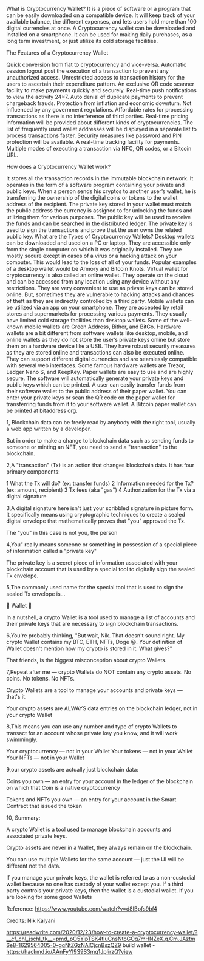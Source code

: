 What is Cryptocurrency Wallet?
It is a piece of software or a program that can be easily downloaded on a compatible device. It will keep track of your available balance, the different expenses, and lets users hold more than 100 digital currencies at once. A Cryptocurrency wallet can be downloaded and installed on a smartphone. It can be used for making daily purchases, as a long term investment, or just utilize its cold storage facilities.

The Features of a Cryptocurrency Wallet

Quick conversion from fiat to cryptocurrency and vice-versa.
Automatic session logout post the execution of a transaction to prevent any unauthorized access.
Unrestricted access to transaction history for the users to ascertain their expenditure pattern.
An exclusive QR code scanner facility to make payments quickly and securely.
Real-time push notifications to view the activity 24×7.
Auto denial of duplicate payments to prevent chargeback frauds.
Protection from inflation and economic downturn.
Not influenced by any government regulations.
Affordable rates for processing transactions as there is no interference of third parties.
Real-time pricing information will be provided about different kinds of cryptocurrencies.
The list of frequently used wallet addresses will be displayed in a separate list to process transactions faster.
Security measures like password and PIN protection will be available.
A real-time tracking facility for payments.
Multiple modes of executing a transaction via NFC, QR codes, or a Bitcoin URL.

How does a Cryptocurrency Wallet work?

It stores all the transaction records in the immutable blockchain network.
It operates in the form of a software program containing your private and public keys.
When a person sends his cryptos to another user’s wallet, he is transferring the ownership of the digital coins or tokens to the wallet address of the recipient.
The private key stored in your wallet must match the public address the currency is assigned to for unlocking the funds and utilizing them for various purposes.
The public key will be used to receive the funds and can be searched in the distributed ledger.
The private key is used to sign the transactions and prove that the user owns the related public key.
What are the Types of Cryptocurrency Wallets?
Desktop wallets can be downloaded and used on a PC or laptop. They are accessible only from the single computer on which it was originally installed. They are mostly secure except in cases of a virus or a hacking attack on your computer. This would lead to the loss of all of your funds. Popular examples of a desktop wallet would be Armory and Bitcoin Knots.
Virtual wallet for cryptocurrency is also called an online wallet. They operate on the cloud and can be accessed from any location using any device without any restrictions. They are very convenient to use as private keys can be stored online. But, sometimes they are vulnerable to hacking attacks and chances of theft as they are indirectly controlled by a third party.
Mobile wallets can be utilized via an app on your smartphone. They are accepted by retail stores and supermarkets for processing various payments. They usually have limited cold storage facilities than desktop wallets. Some of the well-known mobile wallets are Green Address, Bither, and BitGo.
Hardware wallets are a bit different from software wallets like desktop, mobile, and online wallets as they do not store the user’s private keys online but store them on a hardware device like a USB. They have robust security measures as they are stored online and transactions can also be executed online. They can support different digital currencies and are seamlessly compatible with several web interfaces. Some famous hardware wallets are Trezor, Ledger Nano S, and KeepKey.
Paper wallets are easy to use and are highly secure. The software will automatically generate your private keys and public keys which can be printed. A user can easily transfer funds from their software wallet to the public address of their paper wallet. You can enter your private keys or scan the QR code on the paper wallet for transferring funds from it to your software wallet. A Bitcoin paper wallet can be printed at bitaddress org.

1, Blockchain data can be freely read by anybody with the right tool, usually a web app written by a developer.

But in order to make a change to blockchain data such as sending funds to someone or minting an NFT, you need to send a "transaction" to the blockchain.

2,A "transaction" (Tx) is an action that changes blockchain data. It has four primary components:

1 What the Tx will do? (ex: transfer funds)
2 Information needed for the Tx? (ex: amount, recipient)
3 Tx fees (aka "gas")
4 Authorization for the Tx via a digital signature

3,A digital signature here isn't just your scribbled signature in picture form. It specifically means using cryptographic techniques to create a sealed digital envelope that mathematically proves that "you" approved the Tx.

The "you" in this case is not you, the person

4,You" really means someone or something in possession of a special piece of information called a "private key"

The private key is a secret piece of information associated with your blockchain account that is used by a special tool to digitally sign the sealed Tx envelope.

5,The commonly used name for the special tool that is used to sign the sealed Tx envelope is...

🎉 Wallet 🎉

In a nutshell, a crypto Wallet is a tool used to manage a list of accounts and their private keys that are necessary to sign blockchain transactions.

6,You're probably thinking, "But wait, Nik. That doesn't sound right. My crypto Wallet contains my BTC, ETH, NFTs, Doge 😜. Your definition of Wallet doesn't mention how my crypto is stored in it. What gives?"

That friends, is the biggest misconception about crypto Wallets.

7,Repeat after me — crypto Wallets do NOT contain any crypto assets. No coins. No tokens. No NFTs. 

Crypto Wallets are a tool to manage your accounts and private keys — that's it.

Your crypto assets are ALWAYS data entries on the blockchain ledger, not in your crypto Wallet

8,This means you can use any number and type of crypto Wallets to transact for an account whose private key you know, and it will work swimmingly.

Your cryptocurrency — not in your Wallet
Your tokens — not in your Wallet
Your NFTs — not in your Wallet

9,our crypto assets are actually just blockchain data:

Coins you own — an entry for your account in the ledger of the blockchain on which that Coin is a native cryptocurrency

Tokens and NFTs you own — an entry for your account in the Smart Contract that issued the token

10, Summary:

A crypto Wallet is a tool used to manage blockchain accounts and associated private keys.

Crypto assets are never in a Wallet, they always remain on the blockchain.

You can use multiple Wallets for the same account — just the UI will be different not the data.

If you manage your private keys, the wallet is referred to as a non-custodial wallet because no one has custody of your wallet except you. If a third party controls your private keys, then the wallet is a custodial wallet. If you are looking for some good Wallets

Reference: https://www.youtube.com/watch?v=d8IBpfs9bf4

Credits: Nik Kalyani

https://readwrite.com/2020/12/23/how-to-create-a-cryptocurrency-wallet/?__cf_chl_jschl_tk__=pmd_pO5YipTSK4tIuCnsNtoGOq7mHNZeX.g.Cm.JAztm6e8-1629564005-0-gqNtZGzNAlCjcnBszQZ9
build wallet - https://hackmd.io/AAnFyYI9S9S3mq1JpIirzQ?view
